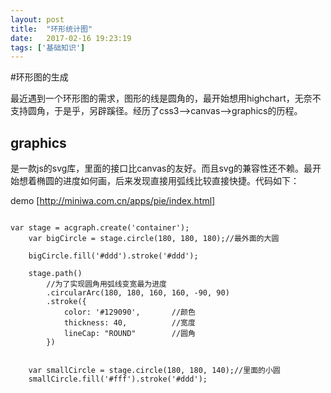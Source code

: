 ```yaml
---
layout: post
title:  "环形统计图"
date:   2017-02-16 19:23:19
tags: ['基础知识']
---
```


#环形图的生成

最近遇到一个环形图的需求，图形的线是圆角的，最开始想用highchart，无奈不支持圆角，于是乎，另辟蹊径。经历了css3-->canvas-->graphics的历程。
## graphics
是一款js的svg库，里面的接口比canvas的友好。而且svg的兼容性还不赖。最开始想着椭圆的进度如何画，后来发现直接用弧线比较直接快捷。代码如下：

demo [http://miniwa.com.cn/apps/pie/index.html]

```

var stage = acgraph.create('container');
    var bigCircle = stage.circle(180, 180, 180);//最外面的大圆

    bigCircle.fill('#ddd').stroke('#ddd');

    stage.path()
        //为了实现圆角用弧线变宽最为进度
        .circularArc(180, 180, 160, 160, -90, 90)
        .stroke({
            color: '#129090',       //颜色
            thickness: 40,          //宽度
            lineCap: "ROUND"        //圆角
        })


    var smallCircle = stage.circle(180, 180, 140);//里面的小圆
    smallCircle.fill('#fff').stroke('#ddd'); 
    
```
